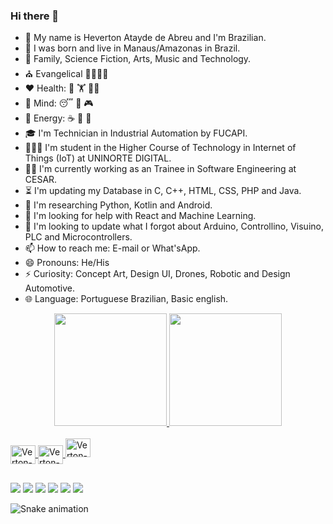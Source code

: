 ### Hi there 👋

- 💬 My name is Heverton Atayde de Abreu and I'm Brazilian.
- 🏡 I was born and live in Manaus/Amazonas in Brazil.
- 🫶 Family, Science Fiction, Arts, Music and Technology.
- ⛪ Evangelical 👨‍👩‍👧‍👧
- ❤️ Health: 🚴 🏋️ 🏃‍♂️
- 🧠 Mind: 😴 🎸 🎮 
- 🔋 Energy: ☕ 🍫 🥪 
- 🎓 I'm Technician in Industrial Automation by FUCAPI.
- 🧑🏽‍🎓 I'm student in the Higher Course of Technology in Internet of Things (IoT) at UNINORTE DIGITAL.
- 👨‍💻 I'm currently working as an Trainee in Software Engineering at CESAR.
- ⏳ I'm updating my Database in C, C++, HTML, CSS, PHP and Java.
- 🔭 I'm researching Python, Kotlin and Android.
- 🤔 I'm looking for help with React and Machine Learning.
- 🔄 I'm looking to update what I forgot about Arduino, Controllino, Visuino, PLC and Microcontrollers.
- 📫 How to reach me: E-mail or What'sApp.
- 😄 Pronouns: He/His
- ⚡ Curiosity: Concept Art, Design UI, Drones, Robotic and Design Automotive.
- 🌐 Language: Portuguese Brazilian, Basic english.

<div align="center">
  <a href="https://github.com/hevertonabreu">
  <img height="180em" src="https://github-readme-stats.vercel.app/api?username=hevertonabreu&show_icons=true&theme=tokyonight&include_all_commits=true&count_private=true"/>
  <img height="180em" src="https://github-readme-stats.vercel.app/api/top-langs/?username=hevertonabreu&layout=compact&langs_count=7&theme=tokyonight"/>
</div>
<!-- Theme Options 🎨 merko/tokyonight  https://github.com/anuraghazra/github-readme-stats -->

<div style="display: inline_block"><br>
  <img align="center" alt="Verton-HTML" height="30" width="40" src="https://cdn.jsdelivr.net/gh/devicons/devicon/icons/html5/html5-original.svg"/>
  <img align="center" alt="Verton-CSS" height="30" width="40" src="https://cdn.jsdelivr.net/gh/devicons/devicon/icons/css3/css3-original.svg"/>
  <img aligh="center" alt="Verton-C"height="30" width="40" src="https://cdn.jsdelivr.net/gh/devicons/devicon/icons/c/c-original.svg"/>
</div>
<!-- website with Language Icons to Add💡https://devicon.dev/ -->
<!-- website with Icons 💡 https://emojipedia.org/search/?q=bag -->
               
##
<div> 
  <a href="https://www.youtube.com/channel/UCQeL-lJPnAPaUZgkA-ZTjMg" target="_blank"><img src="https://img.shields.io/badge/YouTube-FF0000?style=for-the-badge&logo=youtube&logoColor=white" target="_blank"></a>
  <a href = "mailto:heverton.brasil@outlook.com"><img src="https://img.shields.io/badge/Microsoft_Outlook-0078D4?style=for-the-badge&logo=microsoft-outlook&logoColor=white"></a>  
  <a href = "mailto:hevertonbrasil.smartech@gmail.com"><img src="https://img.shields.io/badge/Gmail-D14836?style=for-the-badge&logo=gmail&logoColor=white" target="_blank"></a>
  <a href="https://www.linkedin.com/in/hevertonabreu/" target="_blank"><img src="https://img.shields.io/badge/-LinkedIn-%230077B5?style=for-the-badge&logo=linkedin&logoColor=white" target="_blank"></a>
  <a href="https://www.behance.net/hevertonabreu/" target="_blank"><img src="https://img.shields.io/badge/-Behance-blue?style=for-the-badge&logo=behance&logoColor=white" target="_blank"></a>
  <a href="https://api.whatsapp.com/send?phone=5592985847661" target="_blank"><img src="https://img.shields.io/badge/WhatsApp-25D366?style=for-the-badge&logo=whatsapp&logoColor=white"></a>
</div>
<!--💡 https://dev.to/envoy_/150-badges-for-github-pnk -->
<!--💡 https://shields.io/ -->

![Snake animation](https://github.com/hevertonabreu/hevertonabreu/blob/output/github-contribution-grid-snake.svg)

<!--💡Tutorial - https://github.com/rafaballerini/rafaballerini/edit/main/README.md -->

